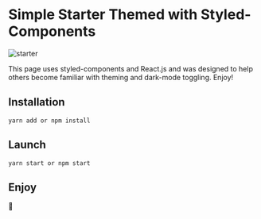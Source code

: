 # Simple Starter Themed with Styled-Components


![starter](https://github.com/rolandoyera/styled-components-reactjs-examples/blob/main/public/monica.jpg)

This page uses styled-components and React.js and was designed to help others become familiar with theming and dark-mode toggling. Enjoy!

## Installation

```yarn add or npm install```

## Launch

```yarn start or npm start```

## Enjoy

🤩
